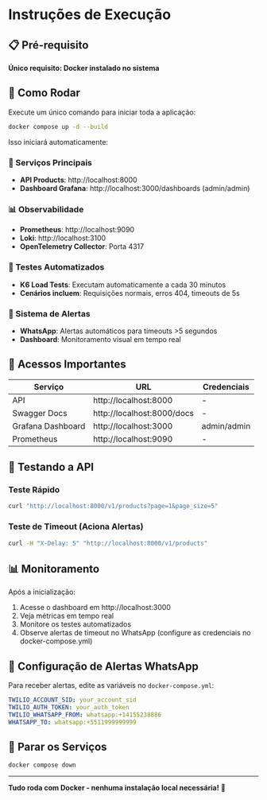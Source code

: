 # Instruções de Execução

## 📋 Pré-requisito

**Único requisito: Docker instalado no sistema**

## 🚀 Como Rodar

Execute um único comando para iniciar toda a aplicação:

```bash
docker compose up -d --build
```

Isso iniciará automaticamente:

### 🎯 Serviços Principais
- **API Products**: http://localhost:8000
- **Dashboard Grafana**: http://localhost:3000/dashboards (admin/admin)

### 📊 Observabilidade
- **Prometheus**: http://localhost:9090
- **Loki**: http://localhost:3100
- **OpenTelemetry Collector**: Porta 4317

### 🧪 Testes Automatizados
- **K6 Load Tests**: Executam automaticamente a cada 30 minutos
- **Cenários incluem**: Requisições normais, erros 404, timeouts de 5s

### 🚨 Sistema de Alertas
- **WhatsApp**: Alertas automáticos para timeouts >5 segundos
- **Dashboard**: Monitoramento visual em tempo real

## 📱 Acessos Importantes

| Serviço | URL | Credenciais |
|---------|-----|-------------|
| API | http://localhost:8000 | - |
| Swagger Docs | http://localhost:8000/docs | - |
| Grafana Dashboard | http://localhost:3000 | admin/admin |
| Prometheus | http://localhost:9090 | - |

## 🧪 Testando a API

### Teste Rápido
```bash
curl "http://localhost:8000/v1/products?page=1&page_size=5"
```

### Teste de Timeout (Aciona Alertas)
```bash
curl -H "X-Delay: 5" "http://localhost:8000/v1/products"
```

## 📊 Monitoramento

Após a inicialização:
1. Acesse o dashboard em http://localhost:3000
2. Veja métricas em tempo real
3. Monitore os testes automatizados
4. Observe alertas de timeout no WhatsApp (configure as credenciais no docker-compose.yml)

## 🔧 Configuração de Alertas WhatsApp

Para receber alertas, edite as variáveis no `docker-compose.yml`:

```yaml
TWILIO_ACCOUNT_SID: your_account_sid
TWILIO_AUTH_TOKEN: your_auth_token
TWILIO_WHATSAPP_FROM: whatsapp:+14155238886
WHATSAPP_TO: whatsapp:+5511999999999
```

## 🛑 Parar os Serviços

```bash
docker compose down
```

---

**Tudo roda com Docker - nenhuma instalação local necessária!** 🐳


